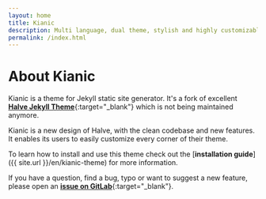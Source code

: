 ```yaml
---
layout: home
title: Kianic
description: Multi language, dual theme, stylish and highly customizable Jekyll theme for your blog.
permalink: /index.html
---
```


# About Kianic

Kianic is a theme for Jekyll static site generator. It's a fork of excellent
[**Halve Jekyll Theme**](https://taylantatli.github.io/Halve){:target="_blank"} which is not being maintained anymore.

Kianic is a new design of Halve, with the clean codebase and new features.
It enables its users to easily customize every corner of their theme.

To learn how to install and use this theme check out the
[**installation guide**]({{ site.url }}/en/kianic-theme) for more information.

If you have a question, find a bug, typo or want to suggest a new feature, please open an
[**issue on GitLab**](https://gitlab.com/Azadeh-Afzar/Web-Development/Kianic-Jekyll-Theme/issues/new){:target="_blank"}.
